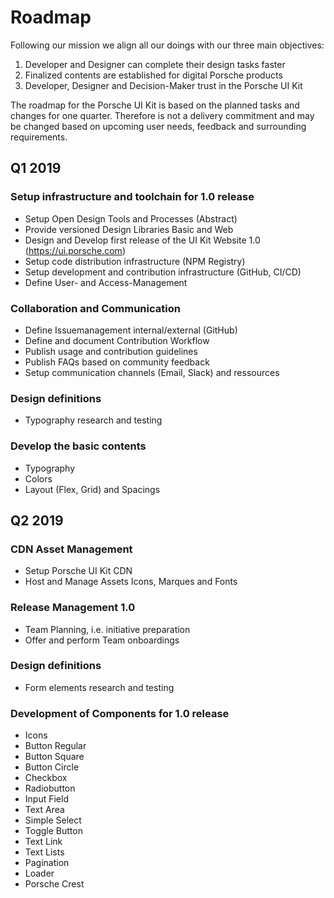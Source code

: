 # Roadmap 

Following our mission we align all our doings with our three main objectives:
1. Developer and Designer can complete their design tasks faster
2. Finalized contents are established for digital Porsche products
3. Developer, Designer and Decision-Maker trust in the Porsche UI Kit

The roadmap for the Porsche UI Kit is based on the planned tasks and changes for one quarter. Therefore is not a delivery commitment and may be changed based on upcoming user needs, feedback and surrounding requirements.

## Q1 2019
### Setup infrastructure and toolchain for 1.0 release
- Setup Open Design Tools and Processes (Abstract)
- Provide versioned Design Libraries Basic and Web
- Design and Develop first release of the UI Kit Website 1.0 (https://ui.porsche.com)
- Setup code distribution infrastructure (NPM Registry)
- Setup development and contribution infrastructure (GitHub, CI/CD)
- Define User- and Access-Management
### Collaboration and Communication 
- Define Issuemanagement internal/external (GitHub)
- Define and document Contribution Workflow
- Publish usage and contribution guidelines
- Publish FAQs based on community feedback
- Setup communication channels (Email, Slack) and ressources
### Design definitions
- Typography research and testing
### Develop the basic contents
- Typography
- Colors
- Layout (Flex, Grid) and Spacings

## Q2 2019
### CDN Asset Management
- Setup Porsche UI Kit CDN
- Host and Manage Assets Icons, Marques and Fonts
### Release Management 1.0
- Team Planning, i.e. initiative preparation
- Offer and perform Team onboardings 
### Design definitions
- Form elements research and testing
### Development of Components for 1.0 release
- Icons
- Button Regular
- Button Square
- Button Circle
- Checkbox
- Radiobutton
- Input Field
- Text Area
- Simple Select
- Toggle Button
- Text Link
- Text Lists
- Pagination
- Loader
- Porsche Crest

